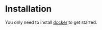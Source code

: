 # Installation

You only need to install [docker](https://docs.docker.com/engine/install/) to get started.